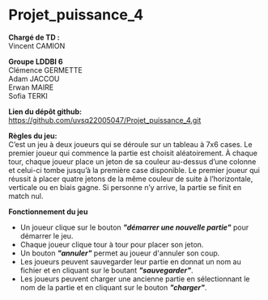 # Projet_puissance_4

**Chargé de TD :**  
Vincent CAMION

**Groupe LDDBI 6**  
Clémence GERMETTE  
Adam JACCOU  
Erwan MAIRE  
Sofia TERKI  

**Lien du dépôt github:**
https://github.com/uvsq22005047/Projet_puissance_4.git



**Règles du jeu:**  
C’est un jeu à deux joueurs qui se déroule sur un tableau à 7x6 cases. Le premier joueur qui commence la partie est choisit aléatoirement.
À chaque tour, chaque joueur place un jeton de sa couleur au-dessus d’une colonne et celui-ci tombe jusqu’à la première case disponible. Le premier joueur qui réussit à placer quatre jetons de la même couleur de suite à l’horizontale, verticale ou en biais gagne. Si personne n’y arrive, la partie se finit en match nul.


**Fonctionnement du jeu**
- Un joueur clique sur le bouton ***"démarrer une nouvelle partie"*** pour démarrer le jeu.
- Chaque joueur clique tour à tour pour placer son jeton.
- Un bouton ***"annuler"*** permet au joueur d'annuler son coup.
- Les joueurs peuvent sauvegarder leur partie en donnat un nom au fichier et en cliquant sur le boutant ***"sauvegarder"***.
- Les joueurs peuvent charger une ancienne partie en sélectionnant le nom de la partie et en cliquant sur le bouton ***"charger"***.
